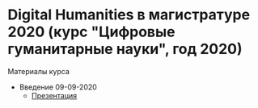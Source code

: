 # Digital Humanities в магистратуре 2020 (курс "Цифровые гуманитарные науки", год 2020)

Материалы курса

* Введение 09-09-2020
  * [Презентация](https://danilsko.github.io/slides/dhmasters/intro.html) 
